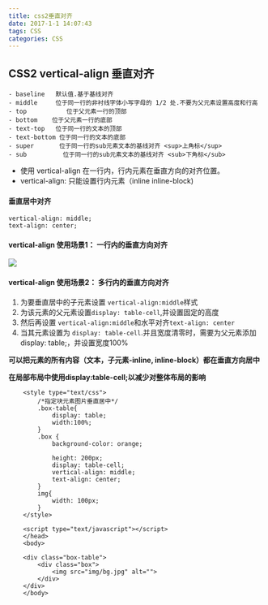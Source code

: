 ```yaml
---
title: css2垂直对齐
date: 2017-1-1 14:07:43
tags: CSS
categories: CSS
---
```


## CSS2 vertical-align 垂直对齐

	- baseline   默认值.基于基线对齐
	- middle     位于同一行的非衬线字体小写字母的 1/2 处.不要为父元素设置高度和行高      
	- top           位于父元素一行的顶部
	- bottom    位于父元素一行的底部
	- text-top   位于同一行的文本的顶部
	- text-bottom 位于同一行的文本的底部
	- super       位于同一行的sub元素文本的基线对齐 <sup>上角标</sup>
	- sub          位于同一行的sub元素文本的基线对齐 <sub>下角标</sub> 
	
- 使用 vertical-align 在一行内，行内元素在垂直方向的对齐位置。
- vertical-align: 只能设置行内元素（inline inline-block)

#### 垂直居中对齐

	vertical-align: middle;
	text-align: center;

#### vertical-align 使用场景1： 一行内的垂直方向对齐
![](http://i.imgur.com/gqvFjtp.jpg)

####  vertical-align 使用场景2： 多行内的垂直方向对齐 
1. 为要垂直居中的子元素设置 ````vertical-align:middle````样式
2. 为该元素的父元素设置````display: table-cell````,并设置固定的高度
3. 然后再设置 ````vertical-align:middle````和水平对齐````text-align: center````
4. 当其元素设置为 ````display: table-cell````.并且宽度清零时，需要为父元素添加display: table;，并设置宽度100%

**可以把元素的所有内容（文本，子元素-inline, inline-block）都在垂直方向居中**

**在局部布局中使用display:table-cell;以减少对整体布局的影响**

	    <style type="text/css">
	        /*指定块元素图片垂直居中*/
	        .box-table{
	            display: table;
	            width:100%;
	        }
	        .box {
	            background-color: orange;

	            height: 200px;
	            display: table-cell;
	            vertical-align: middle;
	            text-align: center;
	        }
	        img{
	            width: 100px;
	        }
	    </style>
	
	    <script type="text/javascript"></script>
		</head>
		<body>
	
		<div class="box-table">
		    <div class="box">
		        <img src="img/bg.jpg" alt="">
		    </div>
		</div>
		</body>
